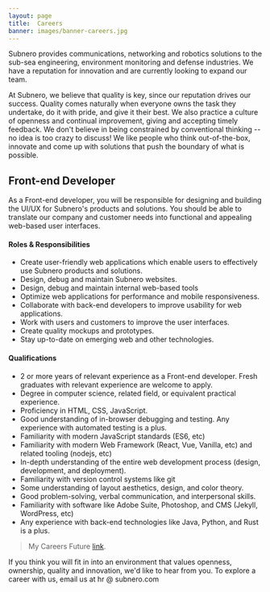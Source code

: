 ```yaml
---
layout: page
title:  Careers
banner: images/banner-careers.jpg
---
```


Subnero provides communications, networking and robotics solutions to the sub-sea engineering, environment monitoring and defense industries. We have a reputation for innovation and are currently looking to expand our team.

At Subnero, we believe that quality is key, since our reputation drives our success. Quality comes naturally when everyone owns the task they undertake, do it with pride, and give it their best. We also practice a culture of openness and continual improvement, giving and accepting timely feedback. We don't believe in being constrained by conventional thinking -- no idea is too crazy to discuss! We like people who think out-of-the-box, innovate and come up with solutions that push the boundary of what is possible.

## Front-end Developer
As a Front-end developer, you will be responsible for designing and building the UI/UX for Subnero's products and solutions. You should be able to translate our company and customer needs into functional and appealing web-based user interfaces.

#### Roles & Responsibilities
- Create user-friendly web applications which enable users to effectively use Subnero products and solutions.
- Design, debug and maintain Subnero websites.
- Design, debug and maintain internal web-based tools
- Optimize web applications for performance and mobile responsiveness.
- Collaborate with back-end developers to improve usability for web applications.
- Work with users and customers to improve the user interfaces.
- Create quality mockups and prototypes.
- Stay up-to-date on emerging web and other technologies.

#### Qualifications
- 2 or more years of relevant experience as a Front-end developer. Fresh graduates with relevant experience are welcome to apply.
- Degree in computer science, related field, or equivalent practical experience.
- Proficiency in HTML, CSS, JavaScript.
- Good understanding of in-browser debugging and testing. Any experience with automated testing is a plus.
- Familiarity with modern JavaScript standards (ES6, etc)
- Familiarity with modern Web Framework (React, Vue, Vanilla, etc) and related tooling (nodejs, etc)
- In-depth understanding of the entire web development process (design, development, and deployment).
- Familiarity with version control systems like git
- Some understanding of layout aesthetics, design, and color theory.
- Good problem-solving, verbal communication, and interpersonal skills.
- Familiarity with software like Adobe Suite, Photoshop, and CMS (Jekyll, WordPress, etc)
- Any experience with back-end technologies like Java, Python, and Rust is a plus.


> My Careers Future [link](https://www.mycareersfuture.gov.sg/job/information-technology/frontend-developer-subnero-c906667a8d9e77491f86b6c72a2f82c5).

If you think you will fit in into an environment that values openness, ownership, quality and innovation, we'd like to hear from you. To explore a career with us, email us at hr @ subnero.com
